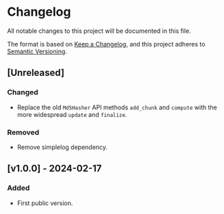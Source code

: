 # Changelog

All notable changes to this project will be documented in this file.

The format is based on [Keep a Changelog](https://keepachangelog.com/en/1.0.0/),
and this project adheres to [Semantic Versioning](https://semver.org/spec/v2.0.0.html).

## [Unreleased]

### Changed

- Replace the old `Md5Hasher` API methods `add_chunk` and `compute` with the more widespread `update` and `finalize`.

### Removed

- Remove simplelog dependency.

## [v1.0.0] - 2024-02-17

### Added

- First public version.
